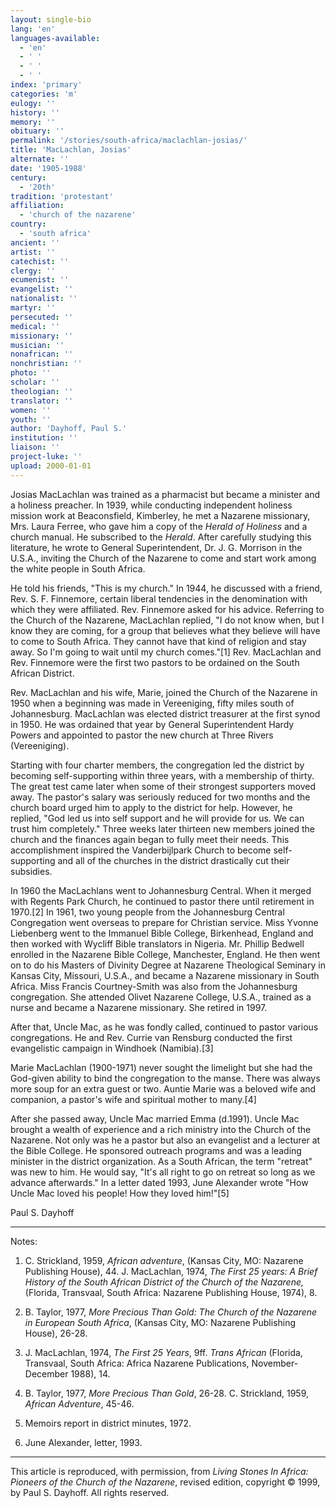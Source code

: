 ```yaml
---
layout: single-bio
lang: 'en'
languages-available:
  - 'en'
  - ' '
  - ' '
  - ' '
index: 'primary'
categories: 'm'
eulogy: ''
history: ''
memory: ''
obituary: ''
permalink: '/stories/south-africa/maclachlan-josias/'
title: 'MacLachlan, Josias'
alternate: ''
date: '1905-1988'
century:
  - '20th'
tradition: 'protestant'
affiliation:
  - 'church of the nazarene'
country:
  - 'south africa'
ancient: ''
artist: ''
catechist: ''
clergy: ''
ecumenist: ''
evangelist: ''
nationalist: ''
martyr: ''
persecuted: ''
medical: ''
missionary: ''
musician: ''
nonafrican: ''
nonchristian: ''
photo: ''
scholar: ''
theologian: ''
translator: ''
women: ''
youth: ''
author: 'Dayhoff, Paul S.'
institution: ''
liaison: ''
project-luke: ''
upload: 2000-01-01
---
```



Josias MacLachlan was trained as a pharmacist but became a minister and a holiness preacher.  In 1939, while conducting independent holiness mission work at Beaconsfield, Kimberley, he met a Nazarene missionary, Mrs. Laura Ferree, who gave him a copy of the *Herald of Holiness* and a church manual.  He subscribed to the *Herald*.  After carefully studying this literature, he wrote to General Superintendent, Dr. J. G. Morrison in the U.S.A., inviting the Church of the Nazarene to come and start work among the white people in South Africa.

He told his friends, "This is my church."  In 1944, he discussed with a friend, Rev. S. F. Finnemore, certain liberal tendencies in the denomination with which they were affiliated.  Rev. Finnemore asked for his advice.  Referring to the Church of the Nazarene, MacLachlan replied, "I do not know when, but I know they are coming, for a group that believes what they believe will have to come to South Africa.  They cannot have that kind of religion and stay away.  So I'm going to wait until my church comes."[1]   Rev. MacLachlan and Rev. Finnemore were the first two pastors to be ordained on the South African District.

Rev. MacLachlan and his wife, Marie, joined the Church of the Nazarene in 1950 when a beginning was made in Vereeniging, fifty miles south of Johannesburg.  MacLachlan was elected district treasurer at the first synod in 1950.  He was ordained that year by General Superintendent Hardy Powers and appointed to pastor the new church at Three Rivers (Vereeniging).

Starting with four charter members, the congregation led the district by becoming self-supporting within three years, with a membership of thirty.  The great test came later when some of their strongest supporters moved away.  The pastor's salary was seriously reduced for two months and the church board urged him to apply to the district for help.  However, he replied, "God led us into self support and he will provide for us.  We can trust him completely."  Three weeks later thirteen new members joined the church and the finances again began to fully meet their needs.  This accomplishment inspired the Vanderbijlpark Church to become self-supporting and all of the churches in the district drastically cut their subsidies.

In 1960 the MacLachlans went to Johannesburg Central.  When it merged with Regents Park Church, he continued to pastor there until retirement in 1970.[2]  In 1961, two young people from the Johannesburg Central Congregation went overseas to prepare for Christian service.  Miss Yvonne Liebenberg went to the Immanuel Bible College, Birkenhead, England and then worked with Wycliff Bible translators in Nigeria.  Mr. Phillip Bedwell enrolled in the Nazarene Bible College, Manchester,  England.  He then went on to do his Masters of Divinity Degree at Nazarene Theological Seminary in Kansas City, Missouri, U.S.A., and became a Nazarene missionary in South Africa.  Miss Francis Courtney-Smith was also from the Johannesburg congregation.  She attended Olivet Nazarene College, U.S.A., trained as a nurse and became a Nazarene missionary.  She retired in 1997.

After that, Uncle Mac, as he was fondly called, continued to pastor various congregations.  He and Rev. Currie van Rensburg conducted the first evangelistic campaign in Windhoek (Namibia).[3]

Marie MacLachlan (1900-1971) never sought the limelight but she had the God-given ability to bind the congregation to the manse.  There was always more soup for an extra guest or two.  Auntie Marie was a beloved wife and companion, a pastor's wife and spiritual mother to many.[4]

After she passed away, Uncle Mac married Emma (d.1991).  Uncle Mac brought a wealth of experience and a rich ministry into the Church of the Nazarene.  Not only was he a pastor but also an evangelist and a lecturer at the Bible College.  He sponsored outreach programs and was a leading minister in the district organization.  As a South African, the term "retreat" was new to him.  He would say, "It's all right to go on retreat so long as we advance afterwards."  In a letter dated 1993, June Alexander wrote "How Uncle Mac loved his people!  How they loved him!"[5]

Paul S. Dayhoff

---

Notes:

1. C. Strickland, 1959, *African adventure*, (Kansas City, MO: Nazarene Publishing House), 44.  J. MacLachlan, 1974, *The First 25 years: A Brief History of the South African District of the Church of the Nazarene,*  (Florida, Transvaal, South Africa: Nazarene Publishing House, 1974), 8.

2. B. Taylor, 1977, *More Precious Than Gold: The Church of the Nazarene in European South Africa*, (Kansas City, MO: Nazarene Publishing House), 26-28.

3. J. MacLachlan, 1974, *The First 25 Years*, 9ff.  *Trans African* (Florida, Transvaal, South Africa: Africa Nazarene Publications, November-December 1988), 14.

4. B. Taylor, 1977,  *More Precious Than Gold*, 26-28.  C. Strickland, 1959, *African Adventure*, 45-46.

5. Memoirs report in district minutes, 1972.

6. June Alexander, letter, 1993.

---

This article is reproduced, with permission, from *Living Stones In Africa: Pioneers of the Church of the Nazarene*, revised edition, copyright &copy; 1999, by Paul S. Dayhoff.  All rights reserved.